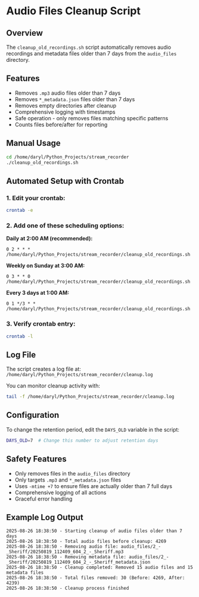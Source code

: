 # Audio Files Cleanup Script

## Overview
The `cleanup_old_recordings.sh` script automatically removes audio recordings and metadata files older than 7 days from the `audio_files` directory.

## Features
- Removes `.mp3` audio files older than 7 days
- Removes `*_metadata.json` files older than 7 days  
- Removes empty directories after cleanup
- Comprehensive logging with timestamps
- Safe operation - only removes files matching specific patterns
- Counts files before/after for reporting

## Manual Usage
```bash
cd /home/daryl/Python_Projects/stream_recorder
./cleanup_old_recordings.sh
```

## Automated Setup with Crontab

### 1. Edit your crontab:
```bash
crontab -e
```

### 2. Add one of these scheduling options:

**Daily at 2:00 AM (recommended):**
```cron
0 2 * * * /home/daryl/Python_Projects/stream_recorder/cleanup_old_recordings.sh
```

**Weekly on Sunday at 3:00 AM:**
```cron
0 3 * * 0 /home/daryl/Python_Projects/stream_recorder/cleanup_old_recordings.sh
```

**Every 3 days at 1:00 AM:**
```cron
0 1 */3 * * /home/daryl/Python_Projects/stream_recorder/cleanup_old_recordings.sh
```

### 3. Verify crontab entry:
```bash
crontab -l
```

## Log File
The script creates a log file at: `/home/daryl/Python_Projects/stream_recorder/cleanup.log`

You can monitor cleanup activity with:
```bash
tail -f /home/daryl/Python_Projects/stream_recorder/cleanup.log
```

## Configuration
To change the retention period, edit the `DAYS_OLD` variable in the script:
```bash
DAYS_OLD=7  # Change this number to adjust retention days
```

## Safety Features
- Only removes files in the `audio_files` directory
- Only targets `.mp3` and `*_metadata.json` files
- Uses `-mtime +7` to ensure files are actually older than 7 full days
- Comprehensive logging of all actions
- Graceful error handling

## Example Log Output
```
2025-08-26 18:38:50 - Starting cleanup of audio files older than 7 days
2025-08-26 18:38:50 - Total audio files before cleanup: 4269
2025-08-26 18:38:50 - Removing audio file: audio_files/2_-_Sheriff/20250819_112409_604_2_-_Sheriff.mp3
2025-08-26 18:38:50 - Removing metadata file: audio_files/2_-_Sheriff/20250819_112409_604_2_-_Sheriff_metadata.json
2025-08-26 18:38:50 - Cleanup completed: Removed 15 audio files and 15 metadata files
2025-08-26 18:38:50 - Total files removed: 30 (Before: 4269, After: 4239)
2025-08-26 18:38:50 - Cleanup process finished
```
